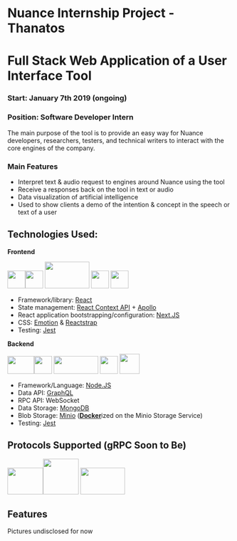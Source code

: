 # Nuance Internship Project - Thanatos
# Full Stack Web Application of a User Interface Tool
### Start: January 7th 2019 (ongoing)
### Position: Software Developer Intern 

The main purpose of the tool is to provide an easy way for Nuance developers, researchers, testers, and technical writers to interact with the core engines of the company.

### Main Features

- Interpret text & audio request to engines around Nuance using the tool 
- Receive a responses back on the tool in text or audio 
- Data visualization of artificial intelligence 
- Used to show clients a demo of the intention & concept in the speech or text of a user

<h2>Technologies Used:</h2>

**Frontend**

<img width="40" height="40" src="https://user-images.githubusercontent.com/37888675/58675161-10c4c080-8321-11e9-8403-7977a934eab3.png"><img width="40" height="40" src="https://user-images.githubusercontent.com/37888675/58675147-0f939380-8321-11e9-99ec-556ea124c241.png">
<img width="100" height="60" src="https://user-images.githubusercontent.com/37888675/58675157-102c2a00-8321-11e9-979a-b86efed94640.png">
<img width="40" height="40" src="https://user-images.githubusercontent.com/37888675/58675149-102c2a00-8321-11e9-9541-2a7fc25a09ea.png">
<img width="40" height="40" src="https://user-images.githubusercontent.com/37888675/58675162-10c4c080-8321-11e9-8420-3e8e0d1ee5d3.png">

* Framework/library: <a href="https://reactjs.org/">React</a>
* State management: <a href="https://reactjs.org/docs/context.html">React Context API</a> + <a href="https://www.apollographql.com/">Apollo</a>
* React application bootstrapping/configuration: <a href="https://nextjs.org/">Next.JS</a>
* CSS: <a href="https://emotion.sh">Emotion</a> & <a href="https://reactstrap.github.io/">Reactstrap</a> 
* Testing: <a href="https://jestjs.io/">Jest</a>

**Backend**

<img width="60" height="40" src="https://user-images.githubusercontent.com/37888675/58675159-10c4c080-8321-11e9-96b9-dce387cb0a49.png"><img width="40" height="40" src="https://user-images.githubusercontent.com/37888675/58675150-102c2a00-8321-11e9-8004-0e890d601101.png">
<img width="100" height="40" src="https://user-images.githubusercontent.com/37888675/58675156-102c2a00-8321-11e9-8d66-ce2834aa4c71.png">
<img width="40" height="40" src="https://user-images.githubusercontent.com/37888675/58675155-102c2a00-8321-11e9-84b6-32125bfa10d8.png">
<img width="45" height="45" src="https://user-images.githubusercontent.com/37888675/58675148-0f939380-8321-11e9-9711-cc2249a25ae1.png">

* Framework/Language: <a href="https://nodejs.org">Node.JS</a>
* Data API: <a href="https://www.apollographql.com/">GraphQL</a>
* RPC API: WebSocket
* Data Storage: <a href="https://www.mongodb.com/">MongoDB</a>
* Blob Storage: <a href="https://www.minio.io/">Minio</a> (<b><a href="https://www.docker.com/">Docker</a></b>ized on the Minio Storage Service)
* Testing: <a href="https://jestjs.io/">Jest</a>

<h2>Protocols Supported (gRPC Soon to Be)</h2>

<img width="80" height="60" src="https://user-images.githubusercontent.com/37888675/58675152-102c2a00-8321-11e9-9b23-e67897ae8532.png"><img width="80" height="80" src="https://user-images.githubusercontent.com/37888675/58675164-10c4c080-8321-11e9-91f9-f46cf1c5765e.png">
<img width="100" height="60" src="https://user-images.githubusercontent.com/37888675/58675151-102c2a00-8321-11e9-8a9c-d7f6b5fe5c4a.png">

<h2>Features</h2>
Pictures undisclosed for now
